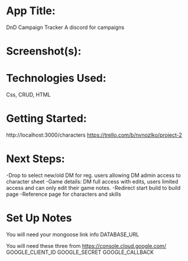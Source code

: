 # App Title: 
DnD Campaign Tracker
A discord for campaigns

# Screenshot(s): 


# Technologies Used: 
Css, CRUD, HTML

# Getting Started:
http://localhost:3000/characters
https://trello.com/b/nvnozIko/project-2

# Next Steps: 
-Drop to select new/old DM for reg. users allowing DM admin access to character sheet
-Game details: DM full access with edits, users limited access and can only edit their game notes.
-Redirect start build to build page
-Reference page for characters and skills

# Set Up Notes
You will need your mongoose link info
DATABASE_URL

You will need these three from https://console.cloud.google.com/
GOOGLE_CLIENT_ID
GOOGLE_SECRET
GOOGLE_CALLBACK
